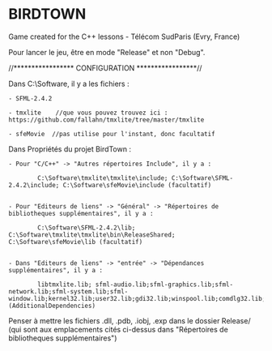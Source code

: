 # BIRDTOWN
Game created for the C++ lessons - Télécom SudParis (Evry, France)


Pour lancer le jeu, être en mode "Release" et non "Debug".


//*****************    CONFIGURATION  *****************//


Dans C:\Software, il y a les fichiers :

	- SFML-2.4.2 

	- tmxlite    //que vous pouvez trouvez ici : https://github.com/fallahn/tmxlite/tree/master/tmxlite

	- sfeMovie  //pas utilise pour l'instant, donc facultatif
 

Dans Propriétés du projet BirdTown :

	- Pour "C/C++" -> "Autres répertoires Include", il y a : 

			C:\Software\tmxlite\tmxlite\include; C:\Software\SFML-2.4.2\include; C:\Software\sfeMovie\include (facultatif)


	- Pour "Editeurs de liens" -> "Général" -> "Répertoires de bibliotheques supplémentaires", il y a :

			C:\Software\SFML-2.4.2\lib; C:\Software\tmxlite\tmxlite\bin\ReleaseShared; C:\Software\sfeMovie\lib (facultatif)


	- Dans "Editeurs de liens" -> "entrée" -> "Dépendances supplémentaires", il y a :

			libtmxlite.lib; sfml-audio.lib;sfml-graphics.lib;sfml-network.lib;sfml-system.lib;sfml-window.lib;kernel32.lib;user32.lib;gdi32.lib;winspool.lib;comdlg32.lib;advapi32.lib;shell32.lib;ole32.lib;oleaut32.lib;uuid.lib;odbc32.lib;odbccp32.lib;%(AdditionalDependencies)

Penser à mettre les fichiers .dll, .pdb, .iobj, .exp dans le dossier Release/ (qui sont aux emplacements cités ci-dessus dans "Répertoires de bibliotheques supplémentaires")





